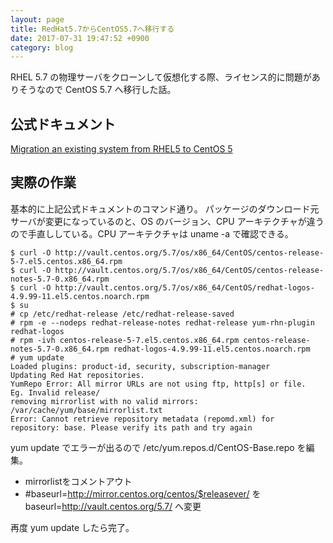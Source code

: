 ```yaml
---
layout: page
title: RedHat5.7からCentOS5.7へ移行する
date: 2017-07-31 19:47:52 +0900
category: blog
---
```


RHEL 5.7 の物理サーバをクローンして仮想化する際、ライセンス的に問題がありそうなので CentOS 5.7 へ移行した話。

## 公式ドキュメント

[Migration an existing system from RHEL5 to CentOS 5](https://wiki.centos.org/HowTos/MigrationGuide#head-c31a6a29f59a74d75074d1b110f563ffc15cb86a)

## 実際の作業

基本的に上記公式ドキュメントのコマンド通り。
パッケージのダウンロード元サーバが変更になっているのと、OS のバージョン、CPU アーキテクチャが違うので手直ししている。CPU アーキテクチャは uname -a で確認できる。

    $ curl -O http://vault.centos.org/5.7/os/x86_64/CentOS/centos-release-5-7.el5.centos.x86_64.rpm
    $ curl -O http://vault.centos.org/5.7/os/x86_64/CentOS/centos-release-notes-5.7-0.x86_64.rpm
    $ curl -O http://vault.centos.org/5.7/os/x86_64/CentOS/redhat-logos-4.9.99-11.el5.centos.noarch.rpm
    $ su
    # cp /etc/redhat-release /etc/redhat-release-saved
    # rpm -e --nodeps redhat-release-notes redhat-release yum-rhn-plugin redhat-logos
    # rpm -ivh centos-release-5-7.el5.centos.x86_64.rpm centos-release-notes-5.7-0.x86_64.rpm redhat-logos-4.9.99-11.el5.centos.noarch.rpm
    # yum update
    Loaded plugins: product-id, security, subscription-manager
    Updating Red Hat repositories.
    YumRepo Error: All mirror URLs are not using ftp, http[s] or file.
    Eg. Invalid release/
    removing mirrorlist with no valid mirrors: /var/cache/yum/base/mirrorlist.txt
    Error: Cannot retrieve repository metadata (repomd.xml) for repository: base. Please verify its path and try again

yum update でエラーが出るので /etc/yum.repos.d/CentOS-Base.repo を編集。

- mirrorlistをコメントアウト
- #baseurl=http://mirror.centos.org/centos/$releasever/ を baseurl=http://vault.centos.org/5.7/ へ変更

再度 yum update したら完了。
